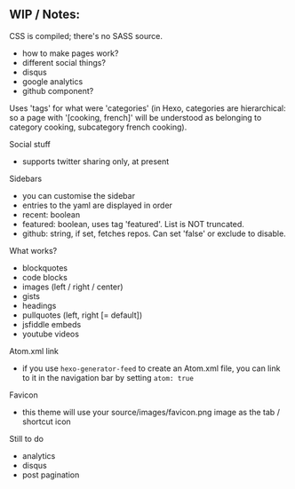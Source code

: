 ## WIP / Notes:

CSS is compiled; there's no SASS source.

- how to make pages work?
- different social things?
- disqus
- google analytics
- github component?

Uses 'tags' for what were 'categories' (in Hexo, categories are hierarchical: so a page with '[cooking, french]' will be understood as belonging to
category cooking, subcategory french cooking).

Social stuff
- supports twitter sharing only, at present

Sidebars
- you can customise the sidebar
- entries to the yaml are displayed in order
- recent: boolean
- featured: boolean, uses tag 'featured'. List is NOT truncated.
- github: string, if set, fetches repos. Can set 'false' or exclude to disable.

What works?
- blockquotes
- code blocks
- images (left / right / center)
- gists
- headings
- pullquotes (left, right [= default])
- jsfiddle embeds
- youtube videos

Atom.xml link
- if you use `hexo-generator-feed` to create an Atom.xml file, you can link to it in the navigation bar by setting `atom: true`

Favicon
- this theme will use your source/images/favicon.png image as the tab / shortcut icon

Still to do
- analytics
- disqus
- post pagination